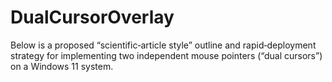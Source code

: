 # DualCursorOverlay
Below is a proposed “scientific‐article style” outline and rapid‐deployment strategy for implementing two independent mouse pointers (“dual cursors”) on a Windows 11 system. 
